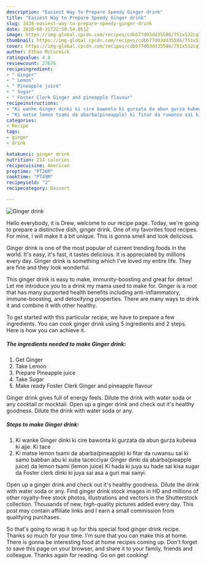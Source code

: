 ```yaml
---
description: "Easiest Way to Prepare Speedy Ginger drink"
title: "Easiest Way to Prepare Speedy Ginger drink"
slug: 3438-easiest-way-to-prepare-speedy-ginger-drink
date: 2020-08-31T22:59:54.051Z
image: https://img-global.cpcdn.com/recipes/cdbb77d03dd35586/751x532cq70/ginger-drink-recipe-main-photo.jpg
thumbnail: https://img-global.cpcdn.com/recipes/cdbb77d03dd35586/751x532cq70/ginger-drink-recipe-main-photo.jpg
cover: https://img-global.cpcdn.com/recipes/cdbb77d03dd35586/751x532cq70/ginger-drink-recipe-main-photo.jpg
author: Ethan McCormick
ratingvalue: 4.8
reviewcount: 27676
recipeingredient:
- " Ginger"
- " Lemon"
- " Pineapple juice"
- " Sugar"
- " Foster Clerk Ginger and pineapple flavour"
recipeinstructions:
- "Ki wanke Ginger dinki ki cire bawonta ki gurzata da abun gurza kubewa ki ajje. Ki tace"
- "Ki matse lemon tsami da abarba(pineapple) ki fitar da ruwansu sai ki samo babban abu ki xuba tacecciyar Ginger dinki da abarba(pieapple juice) da lemon tsami (lemon juice) Ki hada ki juya su hade sai kisa sugar da Foster clerk dinki ki juya sai asa a guri mai sanyi."
categories:
- Recipe
tags:
- ginger
- drink

katakunci: ginger drink 
nutrition: 214 calories
recipecuisine: American
preptime: "PT26M"
cooktime: "PT49M"
recipeyield: "2"
recipecategory: Dessert

---
```



![Ginger drink](https://img-global.cpcdn.com/recipes/cdbb77d03dd35586/751x532cq70/ginger-drink-recipe-main-photo.jpg)

Hello everybody, it is Drew, welcome to our recipe page. Today, we're going to prepare a distinctive dish, ginger drink. One of my favorites food recipes. For mine, I will make it a bit unique. This is gonna smell and look delicious.

Ginger drink is one of the most popular of current trending foods in the world. It's easy, it's fast, it tastes delicious. It is appreciated by millions every day. Ginger drink is something which I've loved my entire life. They are fine and they look wonderful.

This ginger drink is easy to make, immunity-boosting and great for detox! Let me introduce you to a drink my mama used to make for. Ginger is a root that has many purported health benefits including anti-inflammatory, immune-boosting, and detoxifying properties. There are many ways to drink it and combine it with other healthy.


To get started with this particular recipe, we have to prepare a few ingredients. You can cook ginger drink using 5 ingredients and 2 steps. Here is how you can achieve it.

<!--inarticleads1-->

##### The ingredients needed to make Ginger drink:

1. Get  Ginger
1. Take  Lemon
1. Prepare  Pineapple juice
1. Take  Sugar
1. Make ready  Foster Clerk Ginger and pineapple flavour


Ginger drink gives full of energy feels. Dilute the drink with water soda or any cocktail or mocktail. Open up a ginger drink and check out it&#39;s healthy goodness. Dilute the drink with water soda or any. 

<!--inarticleads2-->

##### Steps to make Ginger drink:

1. Ki wanke Ginger dinki ki cire bawonta ki gurzata da abun gurza kubewa ki ajje. Ki tace
1. Ki matse lemon tsami da abarba(pineapple) ki fitar da ruwansu sai ki samo babban abu ki xuba tacecciyar Ginger dinki da abarba(pieapple juice) da lemon tsami (lemon juice) Ki hada ki juya su hade sai kisa sugar da Foster clerk dinki ki juya sai asa a guri mai sanyi.


Open up a ginger drink and check out it&#39;s healthy goodness. Dilute the drink with water soda or any. Find ginger drink stock images in HD and millions of other royalty-free stock photos, illustrations and vectors in the Shutterstock collection. Thousands of new, high-quality pictures added every day. This post may contain affiliate links and I earn a small commission from qualifying purchases. 

So that's going to wrap it up for this special food ginger drink recipe. Thanks so much for your time. I'm sure that you can make this at home. There is gonna be interesting food at home recipes coming up. Don't forget to save this page on your browser, and share it to your family, friends and colleague. Thanks again for reading. Go on get cooking!
